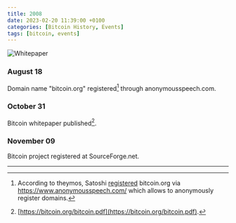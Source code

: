 ```yaml
---
title: 2008
date: 2023-02-20 11:39:00 +0100
categories: [Bitcoin History, Events]
tags: [bitcoin, events]
---
```


![Whitepaper](https://s3.cointelegraph.com/uploads/2021-10/71863b0a-679b-45b7-b218-5e68c5dca676.png)

### **August 18**	

Domain name "bitcoin.org" registered[^1] through anonymousspeech.com.

### **October 31**	

Bitcoin whitepaper published[^2].

### **November 09**	

Bitcoin project registered at SourceForge.net.

***

[^1]: According to theymos, Satoshi [registered](https://bitcointalk.org/index.php?topic=103369.msg1135218#msg1135218) bitcoin.org via https://www.anonymousspeech.com/ which allows to anonymously register domains.

[^2]: [https://bitcoin.org/bitcoin.pdf](https://bitcoin.org/bitcoin.pdf).
